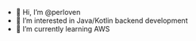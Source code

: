 - 👋 Hi, I’m @perloven
- 👀 I’m interested in Java/Kotlin backend development
- 🌱 I’m currently learning AWS

<!---
perloven/perloven is a ✨ special ✨ repository because its `README.md` (this file) appears on your GitHub profile.
You can click the Preview link to take a look at your changes.
--->
